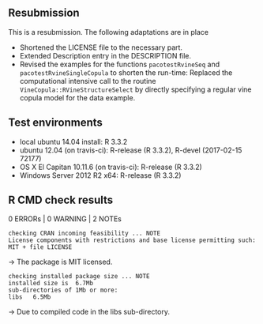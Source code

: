 ## Resubmission
This is a resubmission. The following adaptations are in place

* Shortened the LICENSE file to the necessary part.
* Extended Description entry in the DESCRIPTION file.
* Revised the examples for the functions `pacotestRvineSeq` and `pacotestRvineSingleCopula` to shorten the run-time: Replaced the computational intensive call to the routine `VineCopula::RVineStructureSelect` by directly specifying a regular vine copula model for the data example.

## Test environments

* local ubuntu 14.04 install: R 3.3.2
* ubuntu 12.04 (on travis-ci): R-release (R 3.3.2), R-devel (2017-02-15 72177)
* OS X El Capitan 10.11.6 (on travis-ci): R-release (R 3.3.2)
* Windows Server 2012 R2 x64: R-release (R 3.3.2)

## R CMD check results

0 ERRORs | 0 WARNING | 2 NOTEs

```
checking CRAN incoming feasibility ... NOTE
License components with restrictions and base license permitting such:
MIT + file LICENSE
```
-> The package is MIT licensed.

```
checking installed package size ... NOTE
installed size is  6.7Mb
sub-directories of 1Mb or more:
libs   6.5Mb
```
-> Due to compiled code in the libs sub-directory.


